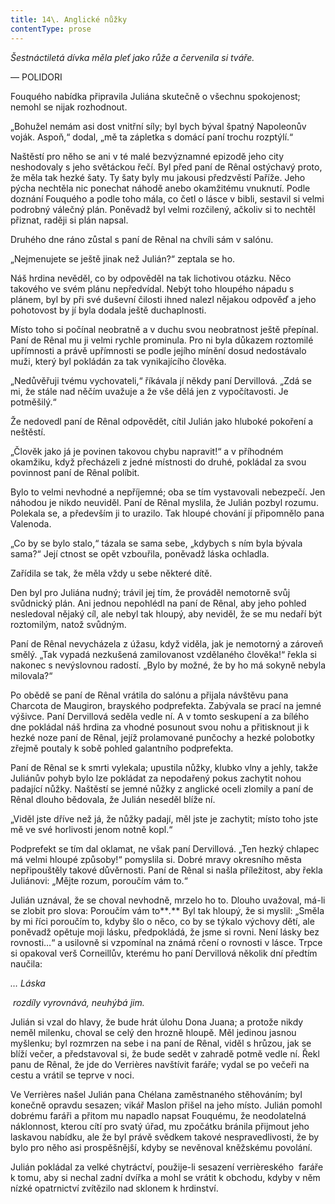 ```yaml
---
title: 14\. Anglické nůžky
contentType: prose
---
```


<section>

_Šestnáctiletá dívka měla pleť jako růže a červenila si tváře._

— POLIDORI

Fouquého nabídka připravila Juliána skutečně o všechnu spokojenost; nemohl se nijak rozhodnout.

„Bohužel nemám asi dost vnitřní síly; byl bych býval špatný Napoleonův voják. Aspoň,“ dodal, „mě ta zápletka s domácí paní trochu rozptýlí.“

Naštěstí pro něho se ani v té malé bezvýznamné epizodě jeho city neshodovaly s jeho světáckou řečí. Byl před paní de Rênal ostýchavý proto, že měla tak hezké šaty. Ty šaty byly mu jakousi předzvěstí Paříže. Jeho pýcha nechtěla nic ponechat náhodě anebo okamžitému vnuknutí. Podle doznání Fouquého a podle toho mála, co četl o lásce v bibli, sestavil si velmi podrobný válečný plán. Poněvadž byl velmi rozčilený, ačkoliv si to nechtěl přiznat, raději si plán napsal.

Druhého dne ráno zůstal s paní de Rênal na chvíli sám v salónu.

„Nejmenujete se ještě jinak než Julián?“ zeptala se ho.

Náš hrdina nevěděl, co by odpověděl na tak lichotivou otázku. Něco takového ve svém plánu nepředvídal. Nebýt toho hloupého nápadu s plánem, byl by při své duševní čilosti ihned nalezl nějakou odpověď a jeho pohotovost by jí byla dodala ještě duchaplnosti.

Místo toho si počínal neobratně a v duchu svou neobratnost ještě přepínal. Paní de Rênal mu ji velmi rychle prominula. Pro ni byla důkazem roztomilé upřímnosti a právě upřímnosti se podle jejího mínění dosud nedostávalo muži, který byl pokládán za tak vynikajícího člověka.

„Nedůvěřuji tvému vychovateli,“ říkávala jí někdy paní Dervillová. „Zdá se mi, že stále nad něčím uvažuje a že vše dělá jen z vypočítavosti. Je potměšilý.“

Že nedovedl paní de Rênal odpovědět, cítil Julián jako hluboké pokoření a neštěstí.

„Člověk jako já je povinen takovou chybu napravit!“ a v příhodném okamžiku, když přecházeli z jedné místnosti do druhé, pokládal za svou povinnost paní de Rênal políbit.

Bylo to velmi nevhodné a nepříjemné; oba se tím vystavovali nebezpečí. Jen náhodou je nikdo neuviděl. Paní de Rênal myslila, že Julián pozbyl rozumu. Polekala se, a především ji to urazilo. Tak hloupé chování jí připomnělo pana Valenoda.

„Co by se bylo stalo,“ tázala se sama sebe, „kdybych s ním byla bývala sama?“ Její ctnost se opět vzbouřila, poněvadž láska ochladla.

Zařídila se tak, že měla vždy u sebe některé dítě.

Den byl pro Juliána nudný; trávil jej tím, že prováděl nemotorně svůj svůdnický plán. Ani jednou nepohlédl na paní de Rênal, aby jeho pohled nesledoval nějaký cíl, ale nebyl tak hloupý, aby neviděl, že se mu nedaří být roztomilým, natož svůdným.

Paní de Rênal nevycházela z úžasu, když viděla, jak je nemotorný a zároveň smělý. „Tak vypadá nezkušená zamilovanost vzdělaného člověka!“ řekla si nakonec s nevýslovnou radostí. „Bylo by možné, že by ho má sokyně nebyla milovala?“

Po obědě se paní de Rênal vrátila do salónu a přijala návštěvu pana Charcota de Maugiron, brayského podprefekta. Zabývala se prací na jemné výšivce. Paní Dervillová seděla vedle ní. A v tomto seskupení a za bílého dne pokládal náš hrdina za vhodné posunout svou nohu a přitisknout ji k hezké noze paní de Rênal, jejíž prolamované punčochy a hezké polobotky zřejmě poutaly k sobě pohled galantního podprefekta.

Paní de Rênal se k smrti vylekala; upustila nůžky, klubko vlny a jehly, takže Juliánův pohyb bylo lze pokládat za nepodařený pokus zachytit nohou padající nůžky. Naštěstí se jemné nůžky z anglické oceli zlomily a paní de Rênal dlouho bědovala, že Julián neseděl blíže ní.

„Viděl jste dříve než já, že nůžky padají, měl jste je zachytit; místo toho jste mě ve své horlivosti jenom notně kopl.“

Podprefekt se tím dal oklamat, ne však paní Dervillová. „Ten hezký chlapec má velmi hloupé způsoby!“ pomyslila si. Dobré mravy okresního města nepřipouštěly takové důvěrnosti. Paní de Rênal si našla příležitost, aby řekla Juliánovi: „Mějte rozum, poroučím vám to.“

Julián uznával, že se choval nevhodně, mrzelo ho to. Dlouho uvažoval, má-li se zlobit pro slova: Poroučím vám to**_._** Byl tak hloupý, že si myslil: „Směla by mi říci poroučím to, kdyby šlo o něco, co by se týkalo výchovy dětí, ale poněvadž opětuje moji lásku, předpokládá, že jsme si rovni. Není lásky bez rovnosti…“ a usilovně si vzpomínal na známá rčení o rovnosti v lásce. Trpce si opakoval verš Corneillův, kterému ho paní Dervillová několik dní předtím naučila:

_… Láska_

 _rozdíly vyrovnává, neuhýbá jim._

Julián si vzal do hlavy, že bude hrát úlohu Dona Juana; a protože nikdy neměl milenku, choval se celý den hrozně hloupě. Měl jedinou jasnou myšlenku; byl rozmrzen na sebe i na paní de Rênal, viděl s hrůzou, jak se blíží večer, a představoval si, že bude sedět v zahradě potmě vedle ní. Řekl panu de Rênal, že jde do Verrières navštívit faráře; vydal se po večeři na cestu a vrátil se teprve v noci.

Ve Verrières našel Julián pana Chélana zaměstnaného stěhováním; byl konečně opravdu sesazen; vikář Maslon přišel na jeho místo. Julián pomohl dobrému faráři a přitom mu napadlo napsat Fouquému, že neodolatelná náklonnost, kterou cítí pro svatý úřad, mu zpočátku bránila přijmout jeho laskavou nabídku, ale že byl právě svědkem takové nespravedlivosti, že by bylo pro něho asi prospěšnější, kdyby se nevěnoval kněžskému povolání.

Julián pokládal za velké chytráctví, použije-li sesazení verrièreského  faráře k tomu, aby si nechal zadní dvířka a mohl se vrátit k obchodu, kdyby v něm nízké opatrnictví zvítězilo nad sklonem k hrdinství.

</section>
